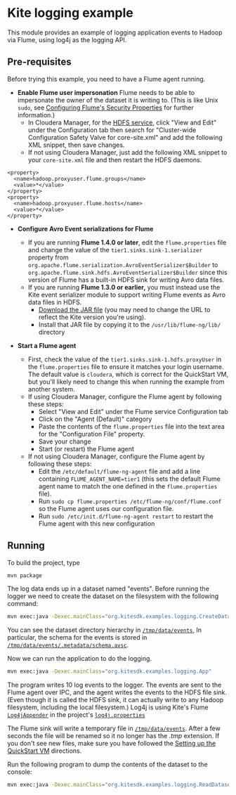Kite logging example
=========================

This module provides an example of logging application events to Hadoop via Flume, using
log4j as the logging API.

## Pre-requisites

Before trying this example, you need to have a Flume agent running.

*   __Enable Flume user impersonation__ Flume needs to be able to impersonate the owner
 of the dataset it is writing to. (This is like Unix `sudo`, see
[Configuring Flume's Security Properties](http://www.cloudera.com/content/cloudera-content/cloudera-docs/CDH4/latest/CDH4-Security-Guide/cdh4sg_topic_4_2.html)
for further information.) 
    * In Cloudera Manager, for the [HDFS service](http://localhost:7180/cmf/services/status),
      click "View and Edit" under the Configuration tab then
      search for "Cluster-wide Configuration Safety Valve for core-site.xml"
      and add the following XML snippet, then save changes. 
    * If not using Cloudera Manager, just add the following XML snippet to your `core-site.xml` file 
      and then restart the HDFS daemons.

```
<property>
  <name>hadoop.proxyuser.flume.groups</name>
  <value>*</value>
</property>
<property>
  <name>hadoop.proxyuser.flume.hosts</name>
  <value>*</value>
</property>
```
*  __Configure Avro Event serializations for Flume__
   * If you are running __Flume 1.4.0 or later__, edit the `flume.properties` file and change the 
     value of the `tier1.sinks.sink-1.serializer` property from `org.apache.flume.serialization.AvroEventSerializer$Builder`
     to `org.apache.flume.sink.hdfs.AvroEventSerializer$Builder` since this version of Flume has a built-in HDFS sink for 
     writing Avro data files.
   * If you are running __Flume 1.3.0 or earlier,__ you must instead use the Kite event serializer module to support writing
     Flume events as Avro data files in HDFS.
       * [Download the JAR file](https://repository.cloudera.com/artifactory/libs-release-local/com/cloudera/cdk/cdk-flume-avro-event-serializer/0.8.1/cdk-flume-avro-event-serializer-0.8.1.jar) (you may need to change the URL to reflect the Kite version you're using).
       * Install that JAR file by copying it to the `/usr/lib/flume-ng/lib/` directory

*   __Start a Flume agent__ 
    * First, check the value of the `tier1.sinks.sink-1.hdfs.proxyUser` in the `flume.properties` 
      file to ensure it matches your login username. The default value is `cloudera`, which is correct
      for the QuickStart VM, but you'll likely need to change this when running the example from another system.
    * If using Cloudera Manager, configure the Flume agent by following these steps:
        * Select "View and Edit" under the Flume service Configuration tab
        * Click on the "Agent (Default)" category
        * Paste the contents of the `flume.properties` file into the text area for the "Configuration File" property. 
        * Save your change
        * Start (or restart) the Flume agent
    * If not using Cloudera Manager, configure the Flume agent by following these steps:
        * Edit the `/etc/default/flume-ng-agent` file and add a line containing `FLUME_AGENT_NAME=tier1` 
          (this sets the default Flume agent name to match the one defined in the `flume.properties` file).
        * Run `sudo cp flume.properties /etc/flume-ng/conf/flume.conf` so the Flume agent uses our configuration file.
        * Run `sudo /etc/init.d/flume-ng-agent restart` to restart the Flume agent with this new configuration

## Running

To build the project, type

```bash
mvn package
```

The log data ends up in a dataset named "events". Before running the logger we need
to create the dataset on the filesystem with the following command:

```bash
mvn exec:java -Dexec.mainClass="org.kitesdk.examples.logging.CreateDataset"
```

You can see the dataset directory hierarchy in [`/tmp/data/events`](http://localhost:8888/filebrowser/#/tmp/data/events),
In particular, the schema for the events is stored in
[`/tmp/data/events/.metadata/schema.avsc`](http://localhost:8888/filebrowser/#/tmp/data/events/.metadata/schema.avsc).

Now we can run the application to do the logging.

```bash
mvn exec:java -Dexec.mainClass="org.kitesdk.examples.logging.App"
```

The program writes 10 log events to the logger. The events are sent to the Flume agent
over IPC, and the agent writes the events to the HDFS file sink. (Even though it is
called the HDFS sink, it can actually write to any Hadoop filesystem,
including the local filesystem.) Log4j is using Kite's Flume
[`Log4jAppender`](https://github.com/kite-sdk/kite/blob/master/kite-data/kite-data-flume/src/main/java/org/kitesdk/data/flume/Log4jAppender.java)
in the project's [`log4j.properties`](https://github.com/kite-sdk/kite-examples/blob/master/logging/src/main/resources/log4j.properties)

The Flume sink will write a temporary file in [`/tmp/data/events`](http://localhost:8888/filebrowser/#/tmp/data/events).
After a few seconds the file will be renamed so it no longer has the _.tmp_
extension. If you don't see new files, make sure you have followed the [Setting up the QuickStart VM](https://github.com/kite-sdk/kite-examples#setting-up-the-quickstart-vm)
directions.

Run the following program to dump the contents of the dataset to the console:

```bash
mvn exec:java -Dexec.mainClass="org.kitesdk.examples.logging.ReadDataset"
```

